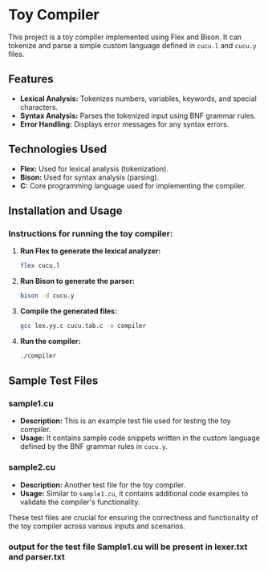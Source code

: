# Toy Compiler

This project is a toy compiler implemented using Flex and Bison. It can tokenize and parse a simple custom language defined in `cucu.l` and `cucu.y` files.

## Features

- **Lexical Analysis:** Tokenizes numbers, variables, keywords, and special characters.
- **Syntax Analysis:** Parses the tokenized input using BNF grammar rules.
- **Error Handling:** Displays error messages for any syntax errors.

## Technologies Used

- **Flex:** Used for lexical analysis (tokenization).
- **Bison:** Used for syntax analysis (parsing).
- **C:** Core programming language used for implementing the compiler.

## Installation and Usage

### Instructions for running the toy compiler:

1. **Run Flex to generate the lexical analyzer:**
   ```bash
   flex cucu.l
1. **Run Bison to generate the parser:**
   ```bash
   bison -d cucu.y
1. **Compile the generated files:**
   ```bash
   gcc lex.yy.c cucu.tab.c -o compiler
1. **Run the compiler:**
   ```bash
   ./compiler
## Sample Test Files

### sample1.cu

- **Description:** This is an example test file used for testing the toy compiler.
- **Usage:** It contains sample code snippets written in the custom language defined by the BNF grammar rules in `cucu.y`.

### sample2.cu

- **Description:** Another test file for the toy compiler.
- **Usage:** Similar to `sample1.cu`, it contains additional code examples to validate the compiler's functionality.

These test files are crucial for ensuring the correctness and functionality of the toy compiler across various inputs and scenarios.

### output for the test file Sample1.cu will be present in lexer.txt and parser.txt

